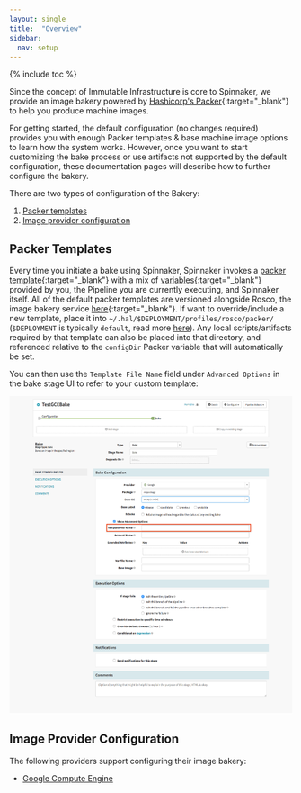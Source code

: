 ```yaml
---
layout: single
title:  "Overview"
sidebar:
  nav: setup
---
```


{% include toc %}

Since the concept of Immutable Infrastructure is core to Spinnaker, we provide
an image bakery powered by [Hashicorp's
Packer](https://www.packer.io/intro/){:target="\_blank"} to help you produce
machine images.

For getting started, the default configuration (no changes required) provides
you with enough Packer templates & base machine image options to learn how the
system works. However, once you want to start customizing the bake process or
use artifacts not supported by the default configuration, these documentation
pages will describe how to further configure the bakery.

There are two types of configuration of the Bakery:

1. [Packer templates](#packer-templates)
2. [Image provider configuration](#image-provider-configuration)

## Packer Templates

Every time you initiate a bake using Spinnaker, Spinnaker invokes a [packer
template](https://www.packer.io/docs/templates/index.html){:target="\_blank"}
with a mix of [variables](https://www.packer.io/docs/templates/index.html){:target="\_blank"}
provided by you, the Pipeline you are currently executing, and Spinnaker itself.
All of the default packer templates are versioned alongside Rosco, the image
bakery service
[here](https://github.com/spinnaker/rosco/tree/master/rosco-web/config/packer){:target="\_blank"}.
If want to override/include a new template, place it into
`~/.hal/$DEPLOYMENT/profiles/rosco/packer/` (`$DEPLOYMENT` is
typically `default`, read more [here](/reference/halyard/#deployments)). Any local
scripts/artifacts required by that template can also be placed into that
directory, and referenced relative to the `configDir` Packer variable that will
automatically be set.

You can then use the `Template File Name` field under `Advanced Options` in the bake
stage UI to refer to your custom template:

![](bake_ui_template.png)

## Image Provider Configuration

The following providers support configuring their image bakery:

* [Google Compute Engine](/setup/bakery/google/)
